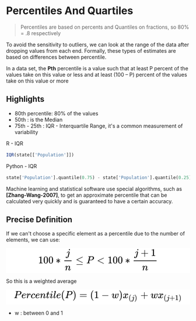 # Percentiles And Quartiles

> Percentiles are based on percents and Quantiles on fractions, so 80% = .8 respectively

To avoid the sensitivity to outliers, we can look at the range of the data after dropping values from each end. Formally, these types of estimates are based on differences between percentile.

In a data set, the **Pth** percentile is a value such that at least P percent of the values take on this value or less and at least (100 – P) percent of the values take on this value or more

## Highlights

* 80th percentile: 80% of the values
* 50th : is the Median
* 75th - 25th : IQR - Interquartile Range, it's a common measurement of variability  

R - IQR

```r
IQR(state[['Population']])
```

Python - IQR
``` python
state['Population'].quantile(0.75) - state['Population'].quantile(0.25)
```

Machine learning and statistical software use special algorithms, such as  **[Zhang-Wang-2007]**, to get an approximate percentile that can be calculated very quickly and is guaranteed to have a certain accuracy.

## Precise Definition

If we can't choose a specific element as a percentile due to the number of elements, we can use:

<!-- $$
100 * \frac{j}{n}\leq P \lt 100*\frac{j+1}{n}
$$ --> 

<div align="center" style="background:white;"><img src="../../../svg/XWmFqPfJsg.svg"/></div>

So this is a weighted average

<!-- $$
Percentile(P) = (1 - w)x_{(j)}+wx_{(j+1)}
$$ --> 

<div align="center" style="background:white;"><img src="../../../svg/5N3HHvC6jH.svg"/></div>

* w : between 0 and 1

